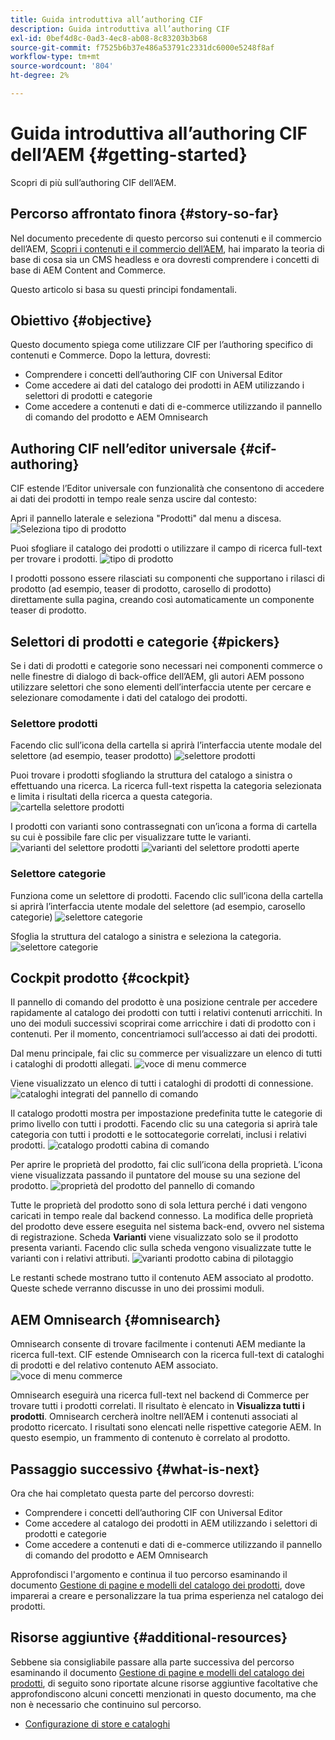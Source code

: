 ```yaml
---
title: Guida introduttiva all’authoring CIF
description: Guida introduttiva all’authoring CIF
exl-id: 0bef4d8c-0ad3-4ec8-ab08-8c83203b3b68
source-git-commit: f7525b6b37e486a53791c2331dc6000e5248f8af
workflow-type: tm+mt
source-wordcount: '804'
ht-degree: 2%

---
```


# Guida introduttiva all’authoring CIF dell’AEM {#getting-started}

Scopri di più sull’authoring CIF dell’AEM.

## Percorso affrontato finora {#story-so-far}

Nel documento precedente di questo percorso sui contenuti e il commercio dell’AEM, [Scopri i contenuti e il commercio dell’AEM](/help/commerce-cloud/introduction.md), hai imparato la teoria di base di cosa sia un CMS headless e ora dovresti comprendere i concetti di base di AEM Content and Commerce.

Questo articolo si basa su questi principi fondamentali.

## Obiettivo {#objective}

Questo documento spiega come utilizzare CIF per l’authoring specifico di contenuti e Commerce. Dopo la lettura, dovresti:

* Comprendere i concetti dell’authoring CIF con Universal Editor
* Come accedere ai dati del catalogo dei prodotti in AEM utilizzando i selettori di prodotti e categorie
* Come accedere a contenuti e dati di e-commerce utilizzando il pannello di comando del prodotto e AEM Omnisearch

## Authoring CIF nell’editor universale {#cif-authoring}

CIF estende l’Editor universale con funzionalità che consentono di accedere ai dati dei prodotti in tempo reale senza uscire dal contesto:

Apri il pannello laterale e seleziona &quot;Prodotti&quot; dal menu a discesa.
![Seleziona tipo di prodotto](assets/asset-finder-overview.png)

Puoi sfogliare il catalogo dei prodotti o utilizzare il campo di ricerca full-text per trovare i prodotti.
![tipo di prodotto](assets/asset-finder-search.png)

I prodotti possono essere rilasciati su componenti che supportano i rilasci di prodotto (ad esempio, teaser di prodotto, carosello di prodotto) direttamente sulla pagina, creando così automaticamente un componente teaser di prodotto.

## Selettori di prodotti e categorie {#pickers}

Se i dati di prodotti e categorie sono necessari nei componenti commerce o nelle finestre di dialogo di back-office dell’AEM, gli autori AEM possono utilizzare selettori che sono elementi dell’interfaccia utente per cercare e selezionare comodamente i dati del catalogo dei prodotti.

### Selettore prodotti

Facendo clic sull’icona della cartella si aprirà l’interfaccia utente modale del selettore (ad esempio, teaser prodotto)
![selettore prodotti](assets/product-picker-open.png)

Puoi trovare i prodotti sfogliando la struttura del catalogo a sinistra o effettuando una ricerca. La ricerca full-text rispetta la categoria selezionata e limita i risultati della ricerca a questa categoria.
![cartella selettore prodotti](assets/product-picker-folders.png)

I prodotti con varianti sono contrassegnati con un’icona a forma di cartella su cui è possibile fare clic per visualizzare tutte le varianti.
![varianti del selettore prodotti](assets/product-picker-variants.png)
![varianti del selettore prodotti aperte](assets/product-picker-variants-open.png)

### Selettore categorie

Funziona come un selettore di prodotti. Facendo clic sull’icona della cartella si aprirà l’interfaccia utente modale del selettore (ad esempio, carosello categorie)
![selettore categorie](assets/category-picker-open.png)

Sfoglia la struttura del catalogo a sinistra e seleziona la categoria.
![selettore categorie](assets/category-picker-folders.png)

## Cockpit prodotto {#cockpit}

Il pannello di comando del prodotto è una posizione centrale per accedere rapidamente al catalogo dei prodotti con tutti i relativi contenuti arricchiti. In uno dei moduli successivi scoprirai come arricchire i dati di prodotto con i contenuti. Per il momento, concentriamoci sull’accesso ai dati dei prodotti.

Dal menu principale, fai clic su commerce per visualizzare un elenco di tutti i cataloghi di prodotti allegati.
![voce di menu commerce](assets/commerce-menu-item.png)

Viene visualizzato un elenco di tutti i cataloghi di prodotti di connessione.
![cataloghi integrati del pannello di comando](assets/cockpit-Integrated-catalogs.png)

Il catalogo prodotti mostra per impostazione predefinita tutte le categorie di primo livello con tutti i prodotti. Facendo clic su una categoria si aprirà tale categoria con tutti i prodotti e le sottocategorie correlati, inclusi i relativi prodotti.
![catalogo prodotti cabina di comando](assets/cockpit-product-catalog.png)

Per aprire le proprietà del prodotto, fai clic sull’icona della proprietà. L’icona viene visualizzata passando il puntatore del mouse su una sezione del prodotto.
![proprietà del prodotto del pannello di comando](assets/cockpit-properties.png)

Tutte le proprietà del prodotto sono di sola lettura perché i dati vengono caricati in tempo reale dal backend connesso. La modifica delle proprietà del prodotto deve essere eseguita nel sistema back-end, ovvero nel sistema di registrazione. Scheda **Varianti** viene visualizzato solo se il prodotto presenta varianti. Facendo clic sulla scheda vengono visualizzate tutte le varianti con i relativi attributi.
![varianti prodotto cabina di pilotaggio](assets/cockpit-properties-variants.png)

Le restanti schede mostrano tutto il contenuto AEM associato al prodotto. Queste schede verranno discusse in uno dei prossimi moduli.

## AEM Omnisearch {#omnisearch}

Omnisearch consente di trovare facilmente i contenuti AEM mediante la ricerca full-text. CIF estende Omnisearch con la ricerca full-text di cataloghi di prodotti e del relativo contenuto AEM associato.
![voce di menu commerce](assets/omnisearch.png)

Omnisearch eseguirà una ricerca full-text nel backend di Commerce per trovare tutti i prodotti correlati. Il risultato è elencato in **Visualizza tutti i prodotti**. Omnisearch cercherà inoltre nell’AEM i contenuti associati al prodotto ricercato. I risultati sono elencati nelle rispettive categorie AEM. In questo esempio, un frammento di contenuto è correlato al prodotto.

## Passaggio successivo {#what-is-next}

Ora che hai completato questa parte del percorso dovresti:

* Comprendere i concetti dell’authoring CIF con Universal Editor
* Come accedere al catalogo dei prodotti in AEM utilizzando i selettori di prodotti e categorie
* Come accedere a contenuti e dati di e-commerce utilizzando il pannello di comando del prodotto e AEM Omnisearch

Approfondisci l&#39;argomento e continua il tuo percorso esaminando il documento [Gestione di pagine e modelli del catalogo dei prodotti](catalog-templates.md), dove imparerai a creare e personalizzare la tua prima esperienza nel catalogo dei prodotti.

## Risorse aggiuntive {#additional-resources}

Sebbene sia consigliabile passare alla parte successiva del percorso esaminando il documento [Gestione di pagine e modelli del catalogo dei prodotti](catalog-templates.md), di seguito sono riportate alcune risorse aggiuntive facoltative che approfondiscono alcuni concetti menzionati in questo documento, ma che non è necessario che continuino sul percorso.

* [Configurazione di store e cataloghi](/help/commerce-cloud/getting-started.md#catalog)

